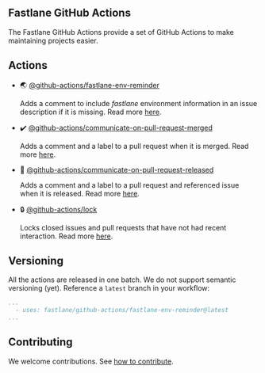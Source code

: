 ## Fastlane GitHub Actions

The Fastlane GitHub Actions provide a set of GitHub Actions to make maintaining projects easier.

## Actions

- 🌏 [@github-actions/fastlane-env-reminder](fastlane-env-reminder)

   Adds a comment to include _fastlane_ environment information in an issue description if it is missing. Read more [here](fastlane-env-reminder).
   
- ✔️ [@github-actions/communicate-on-pull-request-merged](communicate-on-pull-request-merged)

   Adds a comment and a label to a pull request when it is merged. Read more [here](communicate-on-pull-request-merged).

- 🚀 [@github-actions/communicate-on-pull-request-released](communicate-on-pull-request-released)

   Adds a comment and a label to a pull request and referenced issue when it is released. Read more [here](communicate-on-pull-request-released).

- 🔒 [@github-actions/lock](lock)

   Locks closed issues and pull requests that have not had recent interaction. Read more [here](lock).

## Versioning 

All the actions are released in one batch. We do not support semantic versioning (yet). Reference a `latest` branch in your workflow:

```yaml
...
  - uses: fastlane/github-actions/fastlane-env-reminder@latest
...
```

## Contributing

We welcome contributions. See [how to contribute](CONTRIBUTING.md).

